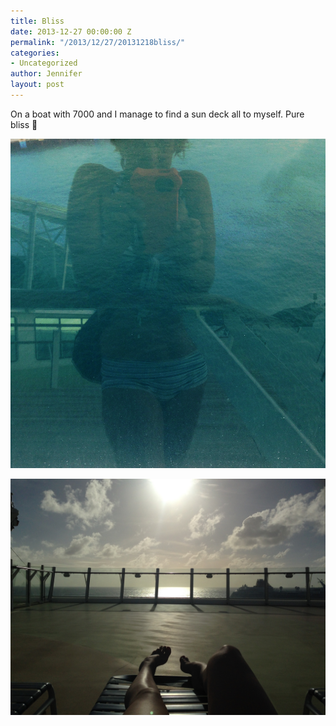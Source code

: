 ```yaml
---
title: Bliss
date: 2013-12-27 00:00:00 Z
permalink: "/2013/12/27/20131218bliss/"
categories:
- Uncategorized
author: Jennifer
layout: post
---
```


On a boat with 7000 and I manage to find a sun deck all to myself. Pure bliss 🙂

<div class="image-gallery-wrapper">
  <p>
    <img src="/assets/images/Bliss/2013-12-18+15.52.57.jpg" />
  </p>

  <p>
    <img src="/assets/images/Bliss/2013-12-18+14.56.43.jpg" />
  </p>
</div>

